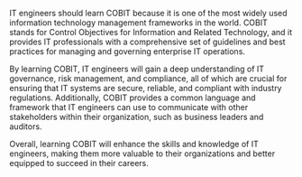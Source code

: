 IT engineers should learn COBIT because it is one of the most widely used information technology management frameworks in the world. COBIT stands for Control Objectives for Information and Related Technology, and it provides IT professionals with a comprehensive set of guidelines and best practices for managing and governing enterprise IT operations.

By learning COBIT, IT engineers will gain a deep understanding of IT governance, risk management, and compliance, all of which are crucial for ensuring that IT systems are secure, reliable, and compliant with industry regulations. Additionally, COBIT provides a common language and framework that IT engineers can use to communicate with other stakeholders within their organization, such as business leaders and auditors.

Overall, learning COBIT will enhance the skills and knowledge of IT engineers, making them more valuable to their organizations and better equipped to succeed in their careers.

